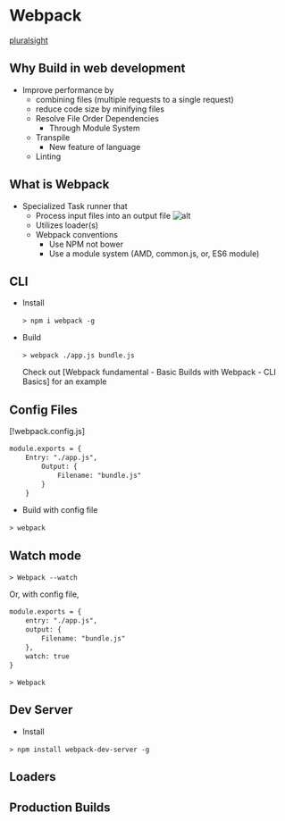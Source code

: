 Webpack
=======

[pluralsight](https://app.pluralsight.com/library/courses/webpack-fundamentals/table-of-contents)


Why Build in web development
----------------------------

* Improve performance by 
    * combining files (multiple requests to a single request)
	* reduce code size by minifying files
	* Resolve File Order Dependencies 
	    * Through Module System
	* Transpile
	    * New feature of language
	* Linting

What is Webpack
---------------

* Specialized Task runner that 
    * Process input files into an output file
	    ![alt](..\_imgs\webpack.png)		
	* Utilizes loader(s)
	* Webpack conventions
	    * Use NPM not bower
	    * Use a module system (AMD, common.js, or, ES6 module)

CLI
----

* Install

    ``` > npm i webpack -g ```

* Build

    ``` > webpack ./app.js bundle.js ```
	
    Check out [Webpack fundamental - Basic Builds with Webpack - CLI Basics] for an example


Config Files
------------

[!webpack.config.js]

```
module.exports = {
    Entry: "./app.js", 
	    Output: {
		    Filename: "bundle.js"
		}
	}
```

* Build with config file

``` > webpack ```
	
Watch mode
----

``` > Webpack --watch ```

Or,  with config file, 

```
module.exports = {
	entry: "./app.js", 
	output: {
		Filename: "bundle.js"
	}, 
	watch: true
}
```

``` > Webpack ```


Dev Server
----------

* Install

```> npm install webpack-dev-server -g```






Loaders
----




Production Builds
----